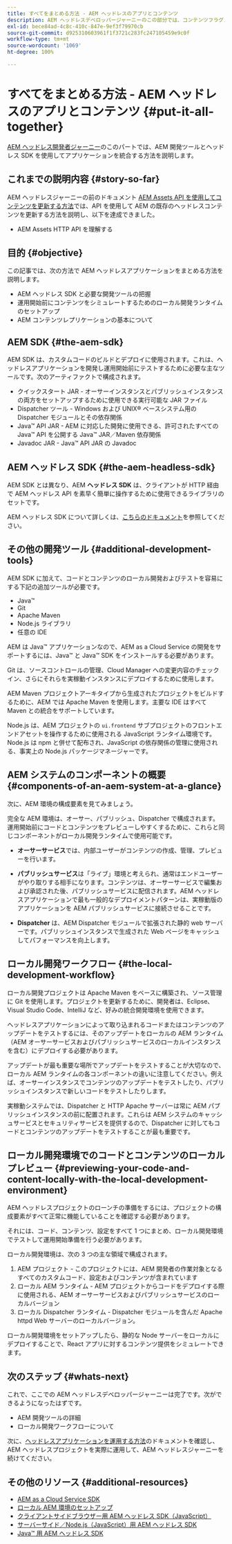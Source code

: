 ```yaml
---
title: すべてをまとめる方法 - AEM ヘッドレスのアプリとコンテンツ
description: AEM ヘッドレスデベロッパージャーニーのこの部分では、コンテンツフラグメント、GraphQL 呼び出し、REST API 呼び出し、アプリケーションを含む AEM プロジェクトを実行し、運用開始に備える方法を説明します。
exl-id: bece84ad-4c8c-410c-847e-9ef3f79970cb
source-git-commit: d925310603961f1f3721c283fc247105459e9c0f
workflow-type: tm+mt
source-wordcount: '1069'
ht-degree: 100%

---
```


# すべてをまとめる方法 - AEM ヘッドレスのアプリとコンテンツ {#put-it-all-together}

[AEM ヘッドレス開発者ジャーニー](overview.md)のこのパートでは、AEM 開発ツールとヘッドレス SDK を使用してアプリケーションを統合する方法を説明します。

## これまでの説明内容 {#story-so-far}

AEM ヘッドレスジャーニーの前のドキュメント [AEM Assets API を使用してコンテンツを更新する方法](update-your-content.md)では、API を使用して AEM の既存のヘッドレスコンテンツを更新する方法を説明し、以下を達成できました。

* AEM Assets HTTP API を理解する

## 目的 {#objective}

この記事では、次の方法で AEM ヘッドレスアプリケーションをまとめる方法を説明します。

* AEM ヘッドレス SDK と必要な開発ツールの把握
* 運用開始前にコンテンツをシミュレートするためのローカル開発ランタイムのセットアップ
* AEM コンテンツレプリケーションの基本について

## AEM SDK {#the-aem-sdk}

AEM SDK は、カスタムコードのビルドとデプロイに使用されます。これは、ヘッドレスアプリケーションを開発し運用開始前にテストするために必要な主なツールです。次のアーティファクトで構成されます。

* クイックスタート JAR - オーサーインスタンスとパブリッシュインスタンスの両方をセットアップするために使用できる実行可能な JAR ファイル
* Dispatcher ツール - Windows および UNIX® ベースシステム用の Dispatcher モジュールとその依存関係
* Java™ API JAR - AEM に対応した開発に使用できる、許可されたすべての Java™ API を公開する Java™ JAR／Maven 依存関係
* Javadoc JAR - Java™ API JAR の Javadoc

## AEM ヘッドレス SDK {#the-aem-headless-sdk}

AEM SDK とは異なり、AEM **ヘッドレス SDK** は、クライアントが HTTP 経由で AEM ヘッドレス API を素早く簡単に操作するために使用できるライブラリのセットです。

AEM ヘッドレス SDK について詳しくは、[こちらのドキュメント](https://experienceleague.adobe.com/docs/experience-manager-learn/getting-started-with-aem-headless/how-to/aem-headless-sdk.html?lang=ja)を参照してください。

## その他の開発ツール {#additional-development-tools}

AEM SDK に加えて、コードとコンテンツのローカル開発およびテストを容易にする下記の追加ツールが必要です。

* Java™
* Git
* Apache Maven
* Node.js ライブラリ
* 任意の IDE

AEM は Java™ アプリケーションなので、AEM as a Cloud Service の開発をサポートするには、Java™ と Java™ SDK をインストールする必要があります。

Git は、ソースコントロールの管理、Cloud Manager への変更内容のチェックイン、さらにそれらを実稼動インスタンスにデプロイするために使用します。

AEM Maven プロジェクトアーキタイプから生成されたプロジェクトをビルドするために、AEM では Apache Maven を使用します。主要な IDE はすべて Maven との統合をサポートしています。

Node.js は、AEM プロジェクトの `ui.frontend` サブプロジェクトのフロントエンドアセットを操作するために使用される JavaScript ランタイム環境です。Node.js は npm と併せて配布され、JavaScript の依存関係の管理に使用される、事実上の Node.js パッケージマネージャーです。

## AEM システムのコンポーネントの概要 {#components-of-an-aem-system-at-a-glance}

 次に、AEM 環境の構成要素を見てみましょう。

完全な AEM 環境は、オーサー、パブリッシュ、Dispatcher で構成されます。運用開始前にコードとコンテンツをプレビューしやすくするために、これらと同じコンポーネントがローカル開発ランタイムで使用可能です。

* **オーサーサービス**&#x200B;では、内部ユーザーがコンテンツの作成、管理、プレビューを行います。

* **パブリッシュサービス**&#x200B;は「ライブ」環境と考えられ、通常はエンドユーザーがやり取りする相手になります。コンテンツは、オーサーサービスで編集および承認された後、パブリッシュサービスに配信されます。AEM ヘッドレスアプリケーションで最も一般的なデプロイメントパターンは、実稼動版のアプリケーションを AEM パブリッシュサービスに接続させることです。

* **Dispatcher** は、AEM Dispatcher モジュールで拡張された静的 web サーバーです。パブリッシュインスタンスで生成された Web ページをキャッシュしてパフォーマンスを向上します。

## ローカル開発ワークフロー {#the-local-development-workflow}

ローカル開発プロジェクトは Apache Maven をベースに構築され、ソース管理に Git を使用します。プロジェクトを更新するために、開発者は、Eclipse、Visual Studio Code、IntelliJ など、好みの統合開発環境を使用できます。

ヘッドレスアプリケーションによって取り込まれるコードまたはコンテンツのアップデートをテストするには、そのアップデートをローカルの AEM ランタイム（AEM オーサーサービスおよびパブリッシュサービスのローカルインスタンスを含む）にデプロイする必要があります。

アップデートが最も重要な場所でアップデートをテストすることが大切なので、ローカル AEM ランタイムの各コンポーネントの違いに注意してください。例えば、オーサーインスタンスでコンテンツのアップデートをテストしたり、パブリッシュインスタンスで新しいコードをテストしたりします。

実稼動システムでは、Dispatcher と HTTP Apache サーバーは常に AEM パブリッシュインスタンスの前に配置されます。これらは AEM システムのキャッシュサービスとセキュリティサービスを提供するので、Dispatcher に対してもコードとコンテンツのアップデートをテストすることが最も重要です。

## ローカル開発環境でのコードとコンテンツのローカルプレビュー {#previewing-your-code-and-content-locally-with-the-local-development-environment}

AEM ヘッドレスプロジェクトのローンチの準備をするには、プロジェクトの構成要素がすべて正常に機能していることを確認する必要があります。

それには、コード、コンテンツ、設定をすべて 1 つにまとめ、ローカル開発環境でテストして運用開始準備を行う必要があります。

ローカル開発環境は、次の 3 つの主な領域で構成されます。

1. AEM プロジェクト - このプロジェクトには、AEM 開発者の作業対象となるすべてのカスタムコード、設定およびコンテンツが含まれています
1. ローカル AEM ランタイム - AEM プロジェクトからコードをデプロイする際に使用される、AEM オーサーサービスおよびパブリッシュサービスのローカルバージョン
1. ローカル Dispatcher ランタイム - Dispatcher モジュールを含んだ Apache httpd Web サーバーのローカルバージョン。

ローカル開発環境をセットアップしたら、静的な Node サーバーをローカルにデプロイすることで、React アプリに対するコンテンツ提供をシミュレートできます。

<!-- THIS TOPIC IS 404. IT DOES NOT APPEAR IN THE TOC OR ANYWHERE ELSE To get a more in-depth look at setting up a local development environment and all dependencies needed for content preview, see [Production Deployment documentation](https://experienceleague.adobe.com/docs/experience-manager-learn/headless-tutorial/graphql/multi-step/production-deployment.html). -->

## 次のステップ {#whats-next}

これで、ここでの AEM ヘッドレスデベロッパージャーニーは完了です。次ができるようになったはずです。

* AEM 開発ツールの詳細
* ローカル開発ワークフローについて

次に、[ヘッドレスアプリケーションを運用する方法](/help/journey-headless/developer/go-live.md)のドキュメントを確認し、AEM ヘッドレスプロジェクトを実際に運用して、AEM ヘッドレスジャーニーを続けてください。

## その他のリソース {#additional-resources}

* [AEM as a Cloud Service SDK](/help/implementing/developing/introduction/aem-as-a-cloud-service-sdk.md)
* [ローカル AEM 環境のセットアップ](https://experienceleague.adobe.com/docs/experience-manager-learn/foundation/development/set-up-a-local-aem-development-environment.html?lang=ja)
* [クライアントサイドブラウザー用 AEM ヘッドレス SDK（JavaScript）](https://github.com/adobe/aem-headless-client-js)
* [サーバーサイド／Node.js（JavaScript）用 AEM ヘッドレス SDK](https://github.com/adobe/aem-headless-client-nodejs)
* [Java™ 用 AEM ヘッドレス SDK](https://github.com/adobe/aem-headless-client-java)

